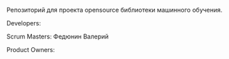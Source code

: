 Репозиторий для проекта opensource библиотеки машинного обучения.

Developers:

Scrum Masters:
    Федюнин Валерий

Product Owners:
